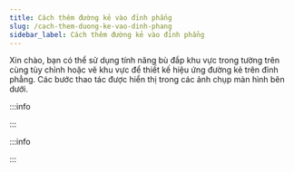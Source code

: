 ```yaml
---
title: Cách thêm đường kẻ vào đỉnh phẳng
slug: /cach-them-duong-ke-vao-dinh-phang
sidebar_label: Cách thêm đường kẻ vào đỉnh phẳng
---
```


Xin chào, bạn có thể sử dụng tính năng bù đắp khu vực trong tường trên cùng tùy chỉnh hoặc vẽ khu vực để thiết kế hiệu ứng đường kẻ trên đỉnh phẳng. Các bước thao tác được hiển thị trong các ảnh chụp màn hình bên dưới.

:::info

:::

:::info

:::